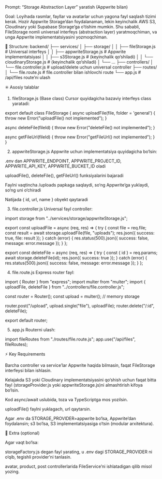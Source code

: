 Prompt: “Storage Abstraction Layer” yaratish (Appwrite bilan)

Goal:
Loyihada rasmlar, fayllar va avatarlar uchun yagona fayl saqlash tizimi kerak.
Hozir Appwrite Storage’dan foydalanaman, lekin keyinchalik AWS S3, Cloudinary yoki Supabase Storage’ga o‘tishim mumkin.
Shu sababli, FileStorage nomli universal interfeys (abstraction layer) yaratmoqchiman, va unga Appwrite implementatsiyasini yozmoqchiman.

🔧 Structure:
backend/
├── services/
│   ├── storage/
│   │   ├── fileStorage.js          # Universal interfeys
│   │   ├── appwriteStorage.js      # Appwrite implementatsiyasi
│   │   ├── s3Storage.js            # (keyinchalik qo‘shiladi)
│   │   └── cloudinaryStorage.js    # (keyinchalik qo‘shiladi)
│   └── ...
├── controllers/
│   └── file.controller.js          # upload/delete uchun universal controller
├── routes/
│   └── file.route.js               # file.controller bilan ishlovchi route
└── app.js                          # /api/files route’ni ulash

✳️ Asosiy talablar

1. fileStorage.js (Base class)
Cursor quyidagicha bazaviy interfeys class yaratadi:

export default class FileStorage {
  async uploadFile(file, folder = 'general') {
    throw new Error("uploadFile() not implemented");
  }

  async deleteFile(fileId) {
    throw new Error("deleteFile() not implemented");
  }

  async getFileUrl(fileId) {
    throw new Error("getFileUrl() not implemented");
  }
}


2. appwriteStorage.js
Appwrite uchun implementatsiya quyidagicha bo‘lsin:

.env dan APPWRITE_ENDPOINT, APPWRITE_PROJECT_ID, APPWRITE_API_KEY, APPWRITE_BUCKET_ID oladi

uploadFile(), deleteFile(), getFileUrl() funksiyalarini bajaradi

Faylni vaqtincha /uploads papkaga saqlaydi, so‘ng Appwrite’ga yuklaydi, so‘ng uni o‘chiradi

Natijada { id, url, name } obyekt qaytaradi

3. file.controller.js
Universal fayl controller:

import storage from "../services/storage/appwriteStorage.js";

export const uploadFile = async (req, res) => {
  try {
    const file = req.file;
    const result = await storage.uploadFile(file, "uploads");
    res.json({ success: true, file: result });
  } catch (error) {
    res.status(500).json({ success: false, message: error.message });
  }
};

export const deleteFile = async (req, res) => {
  try {
    const { id } = req.params;
    await storage.deleteFile(id);
    res.json({ success: true });
  } catch (error) {
    res.status(500).json({ success: false, message: error.message });
  }
};


4. file.route.js
Express router fayl:

import { Router } from "express";
import multer from "multer";
import { uploadFile, deleteFile } from "../controllers/file.controller.js";

const router = Router();
const upload = multer(); // memory storage

router.post("/upload", upload.single("file"), uploadFile);
router.delete("/:id", deleteFile);

export default router;


5. app.js
Routerni ulash:

import fileRoutes from "./routes/file.route.js";
app.use("/api/files", fileRoutes);

⚡️ Key Requirements

Barcha controller va service’lar Appwrite haqida bilmasin, faqat FileStorage interfeysi bilan ishlasin.

Kelajakda S3 yoki Cloudinary implementatsiyasini qo‘shish uchun faqat bitta fayl (storageProvider.js yoki appwriteStorage.js)ni almashtirish kifoya bo‘lsin.

Kod async/await uslubida, toza va TypeScriptga mos yozilsin.

uploadFile() faylni yuklagach, url qaytarsin.

Agar .env da STORAGE_PROVIDER=appwrite bo‘lsa, Appwrite’dan foydalansin; s3 bo‘lsa, S3 implementatsiyasiga o‘tsin (modular arxitektura).

🧩 Extra (optional)

Agar vaqt bo‘lsa:

storageFactory.js degan fayl yarating, u .env dagi STORAGE_PROVIDER ni o‘qib, tegishli provider’ni tanlasin.

avatar, product, post controllerlarida FileService’ni ishlatadigan qilib misol yozing.
